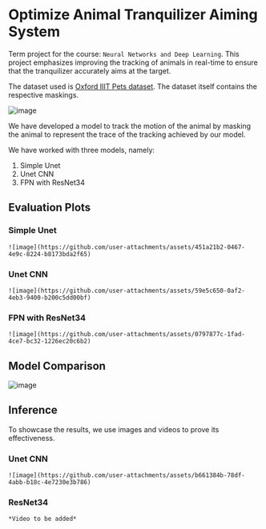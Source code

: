 # Optimize Animal Tranquilizer Aiming System

Term project for the course: `Neural Networks and Deep Learning`. This project emphasizes improving the tracking of animals in real-time to ensure that the tranquilizer accurately aims at the target.

The dataset used is [Oxford IIIT Pets dataset](https://www.robots.ox.ac.uk/~vgg/data/pets/). The dataset itself contains the respective maskings.

![image](https://github.com/user-attachments/assets/a3c593a9-3169-48a2-a2fd-41cc6d564f4e)

We have developed a model to track the motion of the animal by masking the animal to represent the trace of the tracking achieved by our model.

We have worked with three models, namely:
1. Simple Unet
2. Unet CNN
3. FPN with ResNet34

## Evaluation Plots

### Simple Unet  
    ![image](https://github.com/user-attachments/assets/451a21b2-0467-4e9c-8224-b8173bda2f65)
### Unet CNN  
    ![image](https://github.com/user-attachments/assets/59e5c650-0af2-4eb3-9400-b200c5dd00bf)
### FPN with ResNet34  
    ![image](https://github.com/user-attachments/assets/0797877c-1fad-4ce7-bc32-1226ec20c6b2)

## Model Comparison

![image](https://github.com/user-attachments/assets/a81e1233-6c19-4bc1-8971-7237bae3fd4b)

## Inference

To showcase the results, we use images and videos to prove its effectiveness.

### Unet CNN  
    ![image](https://github.com/user-attachments/assets/b661384b-78df-4abb-b18c-4e7230e3b786)
### ResNet34  
    *Video to be added*
